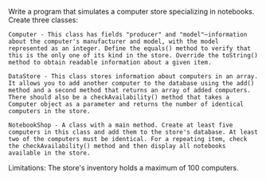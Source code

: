 Write a program that simulates a computer store specializing in notebooks. Create three classes:

	Computer - This class has fields "producer" and "model"—information about the computer's manufacturer and model, with the model represented as an integer. Define the equals() method to verify that this is the only one of its kind in the store. Override the toString() method to obtain readable information about a given item.

	DataStore - This class stores information about computers in an array. It allows you to add another computer to the database using the add() method and a second method that returns an array of added computers. There should also be a checkAvailability() method that takes a Computer object as a parameter and returns the number of identical computers in the store.

	NotebookShop - A class with a main method. Create at least five computers in this class and add them to the store's database. At least two of the computers must be identical. For a repeating item, check the checkAvailability() method and then display all notebooks available in the store.

Limitations: The store's inventory holds a maximum of 100 computers.
